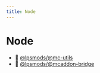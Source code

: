 ```yaml
---
title: Node
---
```


# Node

- :wrench: [@lpsmods/@mc-utils](./@lpsmods/mc-utils/index.md)
- :bridge_at_night: [@lpsmods/@mcaddon-bridge](./@lpsmods/mcaddon-bridge/index.md)
